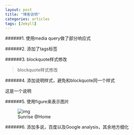 ```yaml
---
layout: post
title: "博客说明"
categories: articles
tags: [Jekyll]
---
```


######1. 使用media query做了部分响应式

######2. 添加了tags标签

######3. blockquote样式修改

> blockquote样式修改

######4. 添加说明样式，避免和blockquote同一个样式

<div class="text-info">这是一个说明</div>

######5. 使用figure来表示图片

<figure>
    <img src="{{ site.img-url }}sunrise2.jpg" alt="img">
    <figcaption>Sunrise @Home</figcaption>
</figure>

######6. 添加多说，百度以及Google analysis，其余地方细化